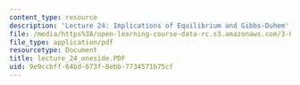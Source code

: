 ```yaml
---
content_type: resource
description: 'Lecture 24: Implications of Equilibrium and Gibbs-Duhem'
file: /media/https%3A/open-learning-course-data-rc.s3.amazonaws.com/3-00-thermodynamics-of-materials-fall-2002/9e9ccbff64bd673f8ebb7734571b75cf_lecture_24_oneside.PDF
file_type: application/pdf
resourcetype: Document
title: lecture_24_oneside.PDF
uid: 9e9ccbff-64bd-673f-8ebb-7734571b75cf
---
```

